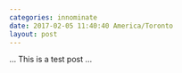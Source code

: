 ```yaml
---
categories: innominate
date: 2017-02-05 11:40:40 America/Toronto
layout: post
---
```


&hellip; This is a test post &hellip;
